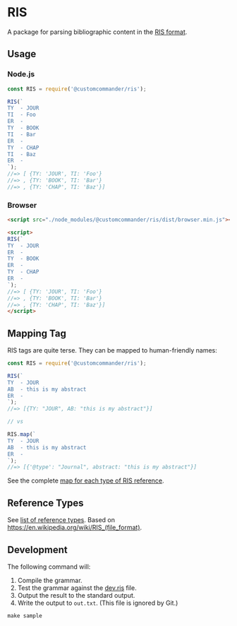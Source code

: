 # RIS

A package for parsing bibliographic content in the [RIS format][ris-file-format].

[ris-file-format]: https://en.wikipedia.org/wiki/RIS_(file_format)

## Usage

### Node.js

```javascript
const RIS = require('@customcommander/ris');

RIS(`
TY  - JOUR
TI  - Foo
ER  - 
TY  - BOOK
TI  - Bar
ER  - 
TY  - CHAP
TI  - Baz
ER  - 
`);
//=> [ {TY: 'JOUR', TI: 'Foo'}
//=> , {TY: 'BOOK', TI: 'Bar'}
//=> , {TY: 'CHAP', TI: 'Baz'}]
```

### Browser

```html
<script src="./node_modules/@customcommander/ris/dist/browser.min.js"></script>

<script>
RIS(`
TY  - JOUR
ER  - 
TY  - BOOK
ER  - 
TY  - CHAP
ER  - 
`);
//=> [ {TY: 'JOUR', TI: 'Foo'}
//=> , {TY: 'BOOK', TI: 'Bar'}
//=> , {TY: 'CHAP', TI: 'Baz'}]
</script>
```


## Mapping Tag

RIS tags are quite terse. They can be mapped to human-friendly names:

```javascript
const RIS = require('@customcommander/ris');

RIS(`
TY  - JOUR
AB  - this is my abstract
ER  - 
`);
//=> [{TY: "JOUR", AB: "this is my abstract"}]

// vs

RIS.map(`
TY  - JOUR
AB  - this is my abstract
ER  - 
`);
//=> [{'@type': "Journal", abstract: "this is my abstract"}]
```

See the complete [map for each type of RIS reference](./resources/fields-map.csv).


## Reference Types

See [list of reference types](./resources/types.csv). Based on https://en.wikipedia.org/wiki/RIS_(file_format).

## Development

The following command will:

1.  Compile the grammar.
2.  Test the grammar against the [dev.ris](./resources/dev.ris) file.
3.  Output the result to the standard output.
4.  Write the output to `out.txt`. (This file is ignored by Git.)

```
make sample
```
